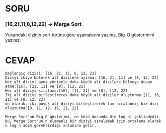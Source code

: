 # SORU

### [16,21,11,8,12,22] -> Merge Sort

Yukarıdaki dizinin sort türüne göre aşamalarını yazınız.
Big-O gösterimini yazınız.



# CEVAP

```
Başlangıç dizisi: [16, 21, 11, 8, 12, 22]
Diziyi ikiye bölerek alt dizilere ayırma: [16, 21, 11] ve [8, 12, 22]
Her alt diziyi aynı yöntemle daha küçük alt dizilere bölmeye devam etme:[16], [21, 11] ve [8], [12, 22]
Her alt diziyi sıralama:[16], [11, 21] ve [8], [12, 22]
İki alt diziyi birleştirerek daha büyük alt diziler oluşturma:[11, 16, 21] ve [8, 12, 22]
on olarak, iki büyük alt diziyi birleştirerek tam sıralanmış bir dizi oluşturma:[8, 11, 12, 16, 21, 22]

Merge Sort'un Big-O gösterimi, en kötü durumda O(n log n) şeklindedir. 
Bu, Merge Sort'un n elemanlı bir diziyi sıralamak için ortalama olarak n log n adım gerektirdiği anlamına gelir.
```
